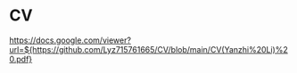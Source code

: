 # CV
https://docs.google.com/viewer?url=${https://github.com/Lyz715761665/CV/blob/main/CV(Yanzhi%20Li)%20.pdf}
